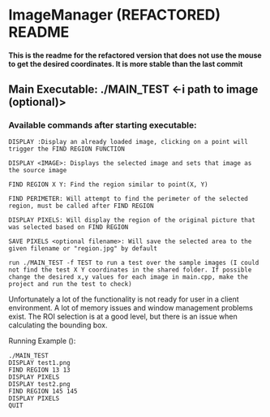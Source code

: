 # ImageManager (REFACTORED) README


#### This is the readme for the refactored version that does not use the mouse to get the desired coordinates. It is more stable than the last commit
## Main Executable: ./MAIN_TEST <-i  path to image (optional)>
### Available commands after starting executable:
    DISPLAY :Display an already loaded image, clicking on a point will trigger the FIND REGION FUNCTION

	DISPLAY <IMAGE>: Displays the selected image and sets that image as the source image
    
    FIND REGION X Y: Find the region similar to point(X, Y)
    
    FIND PERIMETER: Will attempt to find the perimeter of the selected region, must be called after FIND REGION
    
    DISPLAY PIXELS: Will display the region of the original picture that was selected based on FIND REGION
    
    SAVE PIXELS <optional filename>: Will save the selected area to the given filename or "region.jpg" by default

    run ./MAIN_TEST -f TEST to run a test over the sample images (I could not find the test X Y coordinates in the shared folder. If possible change the desired x,y values for each image in main.cpp, make the project and run the test to check)
    

Unfortunately a lot of the functionality is not ready for user in a client environment.
A lot of memory issues and window management problems exist. The ROI selection is at a good level, but there is an issue when calculating the bounding box.

Running Example ():

	./MAIN_TEST
	DISPLAY test1.png
    FIND REGION 13 13
    DISPLAY PIXELS
    DISPLAY test2.png
    FIND REGION 145 145
    DISPLAY PIXELS
    QUIT
